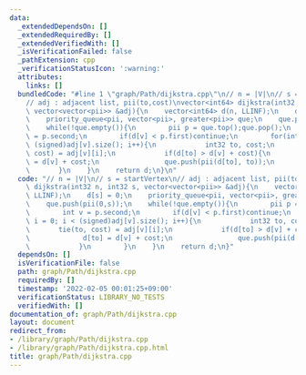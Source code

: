 ```yaml
---
data:
  _extendedDependsOn: []
  _extendedRequiredBy: []
  _extendedVerifiedWith: []
  _isVerificationFailed: false
  _pathExtension: cpp
  _verificationStatusIcon: ':warning:'
  attributes:
    links: []
  bundledCode: "#line 1 \"graph/Path/dijkstra.cpp\"\n// n = |V|\n// s = startVertex\n\
    // adj : adjacent list, pii(to,cost)\nvector<int64> dijkstra(int32 n, int32 s,\
    \ vector<vector<pii>> &adj){\n    vector<int64> d(n, LLINF);\n    d[s] = 0;\n\
    \    priority_queue<pii, vector<pii>, greater<pii>> que;\n    que.push(pii(0,s));\n\
    \    while(!que.empty()){\n        pii p = que.top();que.pop();\n        int v\
    \ = p.second;\n        if(d[v] < p.first)continue;\n        for(int i = 0; i <\
    \ (signed)adj[v].size(); i++){\n            int32 to, cost;\n            tie(to,\
    \ cost) = adj[v][i];\n            if(d[to] > d[v] + cost){\n                d[to]\
    \ = d[v] + cost;\n                que.push(pii(d[to], to));\n            }\n \
    \       }\n    }\n    return d;\n}\n"
  code: "// n = |V|\n// s = startVertex\n// adj : adjacent list, pii(to,cost)\nvector<int64>\
    \ dijkstra(int32 n, int32 s, vector<vector<pii>> &adj){\n    vector<int64> d(n,\
    \ LLINF);\n    d[s] = 0;\n    priority_queue<pii, vector<pii>, greater<pii>> que;\n\
    \    que.push(pii(0,s));\n    while(!que.empty()){\n        pii p = que.top();que.pop();\n\
    \        int v = p.second;\n        if(d[v] < p.first)continue;\n        for(int\
    \ i = 0; i < (signed)adj[v].size(); i++){\n            int32 to, cost;\n     \
    \       tie(to, cost) = adj[v][i];\n            if(d[to] > d[v] + cost){\n   \
    \             d[to] = d[v] + cost;\n                que.push(pii(d[to], to));\n\
    \            }\n        }\n    }\n    return d;\n}"
  dependsOn: []
  isVerificationFile: false
  path: graph/Path/dijkstra.cpp
  requiredBy: []
  timestamp: '2022-02-05 00:01:25+09:00'
  verificationStatus: LIBRARY_NO_TESTS
  verifiedWith: []
documentation_of: graph/Path/dijkstra.cpp
layout: document
redirect_from:
- /library/graph/Path/dijkstra.cpp
- /library/graph/Path/dijkstra.cpp.html
title: graph/Path/dijkstra.cpp
---
```

